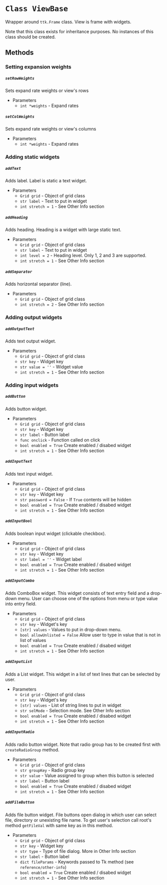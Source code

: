 # `Class ViewBase`
Wrapper around `ttk.Frame` class. View is frame with widgets.

Note that this class exists for inheritance purposes.
No instances of this class should be created.

## Methods

### Setting expansion weights

##### `setRowWeights`
Sets expand rate weights or view's rows
- Parameters
    - `int *weights` - Expand rates

##### `setColWeights`
Sets expand rate weights or view's columns
- Parameters
    - `int *weights` - Expand rates


### Adding static widgets

##### `addText`
Adds label. Label is static a text widget.
- Parameters
    - `Grid grid` - Object of grid class
    - `str label` - Text to put in widget
    - `int stretch = 1` - See Other Info section

##### `addHeading`
Adds heading. Heading is a widget with large static text.
- Parameters
    - `Grid grid` - Object of grid class
    - `str label` - Text to put in widget
    - `int level = 2` - Heading level. Only 1, 2 and 3 are supported.
    - `int stretch = 1` - See Other Info section

##### `addSeparator`
Adds horizontal separator (line).
- Parameters
    - `Grid grid` - Object of grid class
    - `int stretch = 2` - See Other Info section


### Adding output widgets

##### `addOutputText`
Adds text output widget.
- Parameters
    - `Grid grid` - Object of grid class
    - `str key` - Widget key
    - `str value = ''` - Widget value
    - `int stretch = 1` - See Other Info section


### Adding input widgets

##### `addButton`
Adds button widget.
- Parameters
    - `Grid grid` - Object of grid class
    - `str key` - Widget key
    - `str label` - Button label
    - `func onclick` - Function called on click
    - `bool enabled = True` Create enabled / disabed widget
    - `int stretch = 1` - See Other Info section

##### `addInputText`
Adds text input widget.
- Parameters
    - `Grid grid` - Object of grid class
    - `str key` - Widget key
    - `str password = False` - If `True` contents will be hidden
    - `bool enabled = True` Create enabled / disabed widget
    - `int stretch = 1` - See Other Info section

##### `addInputBool`
Adds boolean input widget (clickable checkbox).
- Parameters
    - `Grid grid` - Object of grid class
    - `str key` - Widget key
    - `str label = ''` - Widget label
    - `bool enabled = True` Create enabled / disabed widget
    - `int stretch = 1` - See Other Info section

##### `addInputCombo`
Adds ComboBox widget. This widget consists of text entry field and a drop-down menu.
User can choose one of the options from menu or type value into entry field.
- Parameters
    - `Grid grid` - Object of grid class
    - `str key` - Widget's key
    - `[str] values` - Values to put in drop-down menu.
    - `bool allowUnlisted = False` Allow user to type in value that is not
        in list of values
    - `bool enabled = True` Create enabled / disabed widget
    - `int stretch = 1` - See Other Info section

##### `addInputList`
Adds a List widget. This widget in a list of text lines that can be selected by user.
- Parameters
    - `Grid grid` - Object of grid class
    - `str key` - Widget's key
    - `[str] values` - List of string lines to put in widget
    - `str selMode` - Selection mode. See Other Info section
    - `bool enabled = True` Create enabled / disabed widget
    - `int stretch = 1` - See Other Info section

##### `addInputRadio`
Adds radio button widget. Note that radio group has to be created first
with `createRadioGroup` method.
- Parameters
    - `Grid grid` - Object of grid class
    - `str groupKey` - Radio group key
    - `str value` - Value assigned to group when this button is selected
    - `str label` - Button label
    - `bool enabled = True` Create enabled / disabed widget
    - `int stretch = 1` - See Other Info section

##### `addFileButton`
Adds file button widget. File buttons open dialog in which user can select
file, directory or unexisting file name. To get user's selection call root's
method `getFileVal` with same key as in this method.
- Parameters
    - `Grid grid` - Object of grid class
    - `str key` - Widget key
    - `str type` - Type of file dialog. More in Other Info section
    - `str label` - Button label
    - `dict fileParams` - Keywords passed to Tk method
        (see `reference/other-info`)
    - `bool enabled = True` Create enabled / disabed widget
    - `int stretch = 1` - See Other Info section
